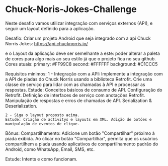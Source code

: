 # Chuck-Noris-Jokes-Challenge
Neste desafio vamos utilizar integração com serviços externos (API), e seguir um layout definido para a aplicação.

Desafio: Criar um projeto Android que seja integrado com a api Chuck Norris Jokes: https://api.chucknorris.io/

e o Layout da aplicação deve ser semelhante a este: poder alterar a paleta de cores para algo mais ao seu estilo já que o projeto fica no seu github.
Cores atuais: 
primary: #FF99C8
second: #FFFFFF
background: #C1CCC5



Requisitos mínimos: 
	1 - Integração com a API: Implemente a integração com a API de piadas do Chuck Norris usando a biblioteca Retrofit. Crie uma classe de serviço para lidar com as chamadas à API e processar as respostas.
	Estude: Conceitos básicos de consumo de API. Configuração do Retrofit. Definição de interfaces de serviço com anotações Retrofit. Manipulação de respostas e erros de chamadas de API.
Serialization & Deserialization.


	2 - Siga o layout proposto acima.
	Estude: Criação de activitys e layouts em XML. Adição de botões e manipulação de eventos de clique.

	
Bônus: 
	Compartilhamento: Adicione um botão "Compartilhar" próximo à piada exibida. Ao clicar no botão "Compartilhar", permita que os usuários compartilhem a piada usando aplicativos de compartilhamento padrão do Android, como WhatsApp, Email, SMS, etc.
	
Estude: Intents e como funcionam.
